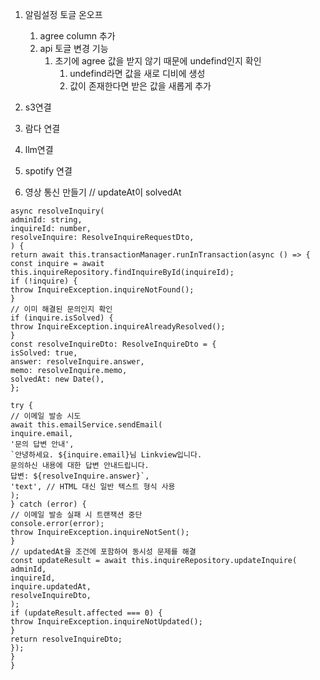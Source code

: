 1. 알림설정 토글 온오프
	1. agree column 추가
	2. api 토글 변경 기능 
		1. 초기에 agree 값을 받지 않기 때문에 undefind인지 확인
			1. undefind라면 값을 새로 디비에 생성
			2. 값이 존재한다면 받은 값을 새롭게 추가


2. s3연결
3. 람다 연결
4. llm연결
5. spotify 연결
6. 영상 통신 만들기
// updateAt이 solvedAt

```
async resolveInquiry(
adminId: string,
inquireId: number,
resolveInquire: ResolveInquireRequestDto,
) {
return await this.transactionManager.runInTransaction(async () => {
const inquire = await this.inquireRepository.findInquireById(inquireId);
if (!inquire) {
throw InquireException.inquireNotFound();
}
// 이미 해결된 문의인지 확인
if (inquire.isSolved) {
throw InquireException.inquireAlreadyResolved();
}
const resolveInquireDto: ResolveInquireDto = {
isSolved: true,
answer: resolveInquire.answer,
memo: resolveInquire.memo,
solvedAt: new Date(),
};

try {
// 이메일 발송 시도
await this.emailService.sendEmail(
inquire.email,
'문의 답변 안내',
`안녕하세요. ${inquire.email}님 Linkview입니다.
문의하신 내용에 대한 답변 안내드립니다.
답변: ${resolveInquire.answer}`,
'text', // HTML 대신 일반 텍스트 형식 사용
);
} catch (error) {
// 이메일 발송 실패 시 트랜잭션 중단
console.error(error);
throw InquireException.inquireNotSent();
}
// updatedAt을 조건에 포함하여 동시성 문제를 해결
const updateResult = await this.inquireRepository.updateInquire(
adminId,
inquireId,
inquire.updatedAt,
resolveInquireDto,
);
if (updateResult.affected === 0) {
throw InquireException.inquireNotUpdated();
}
return resolveInquireDto;
});
}
}
```